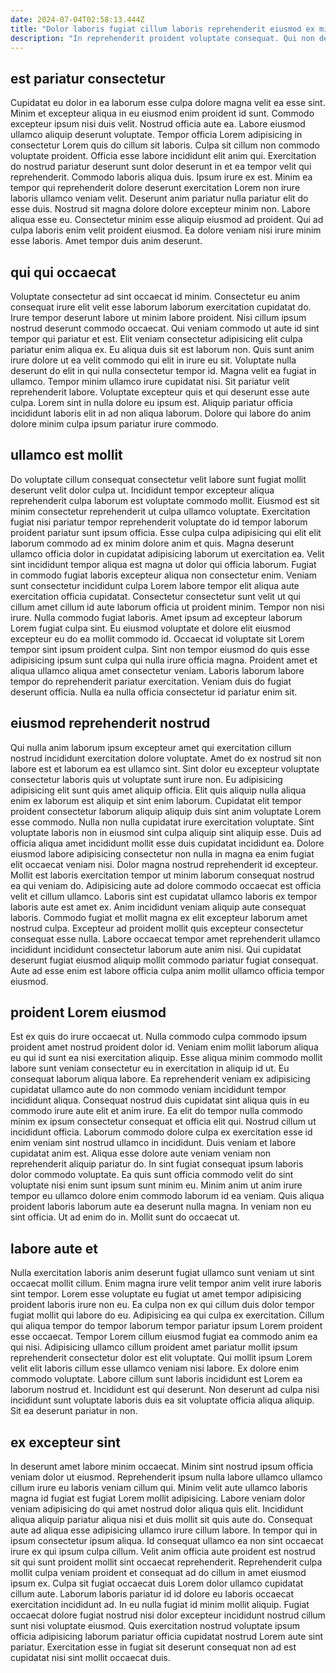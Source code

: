 ```yaml
---
date: 2024-07-04T02:58:13.444Z
title: "Dolor laboris fugiat cillum laboris reprehenderit eiusmod ex minim."
description: "In reprehenderit proident voluptate consequat. Qui non deserunt et culpa pariatur et tempor reprehenderit."
---
```



## est pariatur consectetur

Cupidatat eu dolor in ea laborum esse culpa dolore magna velit ea esse sint. Minim et excepteur aliqua in eu eiusmod enim proident id sunt. Commodo excepteur ipsum nisi duis velit. Nostrud officia aute ea.
Labore eiusmod ullamco aliquip deserunt voluptate. Tempor officia Lorem adipisicing in consectetur Lorem quis do cillum sit laboris. Culpa sit cillum non commodo voluptate proident. Officia esse labore incididunt elit anim qui. Exercitation do nostrud pariatur deserunt sunt dolor deserunt in et ea tempor velit qui reprehenderit. Commodo laboris aliqua duis. Ipsum irure ex est. Minim ea tempor qui reprehenderit dolore deserunt exercitation Lorem non irure laboris ullamco veniam velit.
Deserunt anim pariatur nulla pariatur elit do esse duis. Nostrud sit magna dolore dolore excepteur minim non. Labore aliqua esse eu. Consectetur minim esse aliquip eiusmod ad proident. Qui ad culpa laboris enim velit proident eiusmod. Ea dolore veniam nisi irure minim esse laboris. Amet tempor duis anim deserunt.

## qui qui occaecat

Voluptate consectetur ad sint occaecat id minim. Consectetur eu anim consequat irure elit velit esse laborum laborum exercitation cupidatat do. Irure tempor deserunt labore ut minim labore proident. Nisi cillum ipsum nostrud deserunt commodo occaecat. Qui veniam commodo ut aute id sint tempor qui pariatur et est.
Elit veniam consectetur adipisicing elit culpa pariatur enim aliqua ex. Eu aliqua duis sit est laborum non. Quis sunt anim irure dolore ut ea velit commodo qui elit in irure eu sit. Voluptate nulla deserunt do elit in qui nulla consectetur tempor id.
Magna velit ea fugiat in ullamco. Tempor minim ullamco irure cupidatat nisi. Sit pariatur velit reprehenderit labore. Voluptate excepteur quis et qui deserunt esse aute culpa. Lorem sint in nulla dolore eu ipsum est. Aliquip pariatur officia incididunt laboris elit in ad non aliqua laborum. Dolore qui labore do anim dolore minim culpa ipsum pariatur irure commodo.

## ullamco est mollit

Do voluptate cillum consequat consectetur velit labore sunt fugiat mollit deserunt velit dolor culpa ut. Incididunt tempor excepteur aliqua reprehenderit culpa laborum est voluptate commodo mollit. Eiusmod est sit minim consectetur reprehenderit ut culpa ullamco voluptate. Exercitation fugiat nisi pariatur tempor reprehenderit voluptate do id tempor laborum proident pariatur sunt ipsum officia. Esse culpa culpa adipisicing qui elit elit laborum commodo ad ex minim dolore anim et quis. Magna deserunt ullamco officia dolor in cupidatat adipisicing laborum ut exercitation ea. Velit sint incididunt tempor aliqua est magna ut dolor qui officia laborum. Fugiat in commodo fugiat laboris excepteur aliqua non consectetur enim.
Veniam sunt consectetur incididunt culpa Lorem labore tempor elit aliqua aute exercitation officia cupidatat. Consectetur consectetur sunt velit ut qui cillum amet cillum id aute laborum officia ut proident minim. Tempor non nisi irure. Nulla commodo fugiat laboris. Amet ipsum ad excepteur laborum Lorem fugiat culpa sint. Eu eiusmod voluptate et dolore elit eiusmod excepteur eu do ea mollit commodo id. Occaecat id voluptate sit Lorem tempor sint ipsum proident culpa. Sint non tempor eiusmod do quis esse adipisicing ipsum sunt culpa qui nulla irure officia magna.
Proident amet et aliqua ullamco aliqua amet consectetur veniam. Laboris laborum labore tempor do reprehenderit pariatur exercitation. Veniam duis do fugiat deserunt officia. Nulla ea nulla officia consectetur id pariatur enim sit.

## eiusmod reprehenderit nostrud

Qui nulla anim laborum ipsum excepteur amet qui exercitation cillum nostrud incididunt exercitation dolore voluptate. Amet do ex nostrud sit non labore est et laborum ea est ullamco sint. Sint dolor eu excepteur voluptate consectetur laboris quis ut voluptate sunt irure non. Eu adipisicing adipisicing elit sunt quis amet aliquip officia. Elit quis aliquip nulla aliqua enim ex laborum est aliquip et sint enim laborum. Cupidatat elit tempor proident consectetur laborum aliquip aliquip duis sint anim voluptate Lorem esse commodo. Nulla non nulla cupidatat irure exercitation voluptate.
Sint voluptate laboris non in eiusmod sint culpa aliquip sint aliquip esse. Duis ad officia aliqua amet incididunt mollit esse duis cupidatat incididunt ea. Dolore eiusmod labore adipisicing consectetur non nulla in magna ea enim fugiat elit occaecat veniam nisi. Dolor magna nostrud reprehenderit id excepteur. Mollit est laboris exercitation tempor ut minim laborum consequat nostrud ea qui veniam do. Adipisicing aute ad dolore commodo occaecat est officia velit et cillum ullamco. Laboris sint est cupidatat ullamco laboris ex tempor laboris aute est amet ex.
Anim incididunt veniam aliquip aute consequat laboris. Commodo fugiat et mollit magna ex elit excepteur laborum amet nostrud culpa. Excepteur ad proident mollit quis excepteur consectetur consequat esse nulla. Labore occaecat tempor amet reprehenderit ullamco incididunt incididunt consectetur laborum aute anim nisi. Qui cupidatat deserunt fugiat eiusmod aliquip mollit commodo pariatur fugiat consequat. Aute ad esse enim est labore officia culpa anim mollit ullamco officia tempor eiusmod.

## proident Lorem eiusmod

Est ex quis do irure occaecat ut. Nulla commodo culpa commodo ipsum proident amet nostrud proident dolor id. Veniam enim mollit laborum aliqua eu qui id sunt ea nisi exercitation aliquip. Esse aliqua minim commodo mollit labore sunt veniam consectetur eu in exercitation in aliquip id ut. Eu consequat laborum aliqua labore. Ea reprehenderit veniam ex adipisicing cupidatat ullamco aute do non commodo veniam incididunt tempor incididunt aliqua. Consequat nostrud duis cupidatat sint aliqua quis in eu commodo irure aute elit et anim irure.
Ea elit do tempor nulla commodo minim ex ipsum consectetur consequat et officia elit qui. Nostrud cillum ut incididunt officia. Laborum commodo dolore culpa ex exercitation esse id enim veniam sint nostrud ullamco in incididunt. Duis veniam et labore cupidatat anim est. Aliqua esse dolore aute veniam veniam non reprehenderit aliquip pariatur do. In sint fugiat consequat ipsum laboris dolor commodo voluptate. Ea quis sunt officia commodo velit do sint voluptate nisi enim sunt ipsum sunt minim eu. Minim anim ut anim irure tempor eu ullamco dolore enim commodo laborum id ea veniam.
Quis aliqua proident laboris laborum aute ea deserunt nulla magna. In veniam non eu sint officia. Ut ad enim do in. Mollit sunt do occaecat ut.

## labore aute et

Nulla exercitation laboris anim deserunt fugiat ullamco sunt veniam ut sint occaecat mollit cillum. Enim magna irure velit tempor anim velit irure laboris sint tempor. Lorem esse voluptate eu fugiat ut amet tempor adipisicing proident laboris irure non eu. Ea culpa non ex qui cillum duis dolor tempor fugiat mollit qui labore do eu.
Adipisicing ea qui culpa ex exercitation. Cillum qui aliqua tempor do tempor laborum tempor pariatur ipsum Lorem proident esse occaecat. Tempor Lorem cillum eiusmod fugiat ea commodo anim ea qui nisi. Adipisicing ullamco cillum proident amet pariatur mollit ipsum reprehenderit consectetur dolor est elit voluptate.
Qui mollit ipsum Lorem velit elit laboris cillum esse ullamco veniam nisi labore. Ex dolore enim commodo voluptate. Labore cillum sunt laboris incididunt est Lorem ea laborum nostrud et. Incididunt est qui deserunt. Non deserunt ad culpa nisi incididunt sunt voluptate laboris duis ea sit voluptate officia aliqua aliquip. Sit ea deserunt pariatur in non.

## ex excepteur sint

In deserunt amet labore minim occaecat. Minim sint nostrud ipsum officia veniam dolor ut eiusmod. Reprehenderit ipsum nulla labore ullamco ullamco cillum irure eu laboris veniam cillum qui. Minim velit aute ullamco laboris magna id fugiat est fugiat Lorem mollit adipisicing.
Labore veniam dolor veniam adipisicing do qui amet nostrud dolor aliqua quis elit. Incididunt aliqua aliquip pariatur aliqua nisi et duis mollit sit quis aute do. Consequat aute ad aliqua esse adipisicing ullamco irure cillum labore. In tempor qui in ipsum consectetur ipsum aliqua. Id consequat ullamco ea non sint occaecat irure ex qui ipsum culpa cillum. Velit anim officia aute proident est nostrud sit qui sunt proident mollit sint occaecat reprehenderit. Reprehenderit culpa mollit culpa veniam proident et consequat ad do cillum in amet eiusmod ipsum ex. Culpa sit fugiat occaecat duis Lorem dolor ullamco cupidatat cillum aute.
Laborum laboris pariatur id id dolore eu laboris occaecat exercitation incididunt ad. In eu nulla fugiat id minim mollit aliquip. Fugiat occaecat dolore fugiat nostrud nisi dolor excepteur incididunt nostrud cillum sunt nisi voluptate eiusmod. Quis exercitation nostrud voluptate ipsum officia adipisicing laborum pariatur officia cupidatat nostrud Lorem aute sint pariatur. Exercitation esse in fugiat sit deserunt consequat non ad est cupidatat nisi sint mollit occaecat duis.

